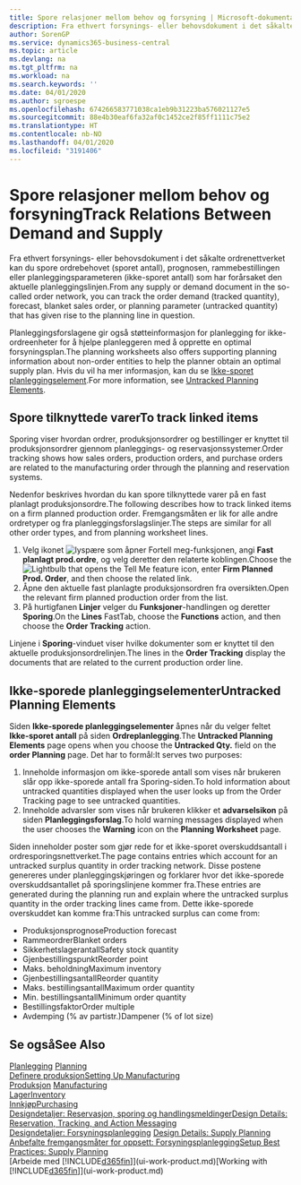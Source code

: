 ```yaml
---
title: Spore relasjoner mellom behov og forsyning | Microsoft-dokumentasjon
description: Fra ethvert forsynings- eller behovsdokument i det såkalte ordrenettverket kan du spore ordrebehovet (sporet antall), prognosen, rammebestillingen eller planleggingsparameteren (ikke-sporet antall) som har forårsaket den aktuelle planleggingslinjen.
author: SorenGP
ms.service: dynamics365-business-central
ms.topic: article
ms.devlang: na
ms.tgt_pltfrm: na
ms.workload: na
ms.search.keywords: ''
ms.date: 04/01/2020
ms.author: sgroespe
ms.openlocfilehash: 674266583771038ca1eb9b31223ba576021127e5
ms.sourcegitcommit: 88e4b30eaf6fa32af0c1452ce2f85ff1111c75e2
ms.translationtype: HT
ms.contentlocale: nb-NO
ms.lasthandoff: 04/01/2020
ms.locfileid: "3191406"
---
```

# <a name="track-relations-between-demand-and-supply"></a><span data-ttu-id="4b799-103">Spore relasjoner mellom behov og forsyning</span><span class="sxs-lookup"><span data-stu-id="4b799-103">Track Relations Between Demand and Supply</span></span>
<span data-ttu-id="4b799-104">Fra ethvert forsynings- eller behovsdokument i det såkalte ordrenettverket kan du spore ordrebehovet (sporet antall), prognosen, rammebestillingen eller planleggingsparameteren (ikke-sporet antall) som har forårsaket den aktuelle planleggingslinjen.</span><span class="sxs-lookup"><span data-stu-id="4b799-104">From any supply or demand document in the so-called order network, you can track the order demand (tracked quantity), forecast, blanket sales order, or planning parameter (untracked quantity) that has given rise to the planning line in question.</span></span>

<span data-ttu-id="4b799-105">Planleggingsforslagene gir også støtteinformasjon for planlegging for ikke-ordreenheter for å hjelpe planleggeren med å opprette en optimal forsyningsplan.</span><span class="sxs-lookup"><span data-stu-id="4b799-105">The planning worksheets also offers supporting planning information about non-order entities to help the planner obtain an optimal supply plan.</span></span> <span data-ttu-id="4b799-106">Hvis du vil ha mer informasjon, kan du se [Ikke-sporet planleggingselement](production-how-track-demand-supply.md#untracked-planning-elements).</span><span class="sxs-lookup"><span data-stu-id="4b799-106">For more information, see [Untracked Planning Elements](production-how-track-demand-supply.md#untracked-planning-elements).</span></span>

## <a name="to-track-linked-items"></a><span data-ttu-id="4b799-107">Spore tilknyttede varer</span><span class="sxs-lookup"><span data-stu-id="4b799-107">To track linked items</span></span>
<span data-ttu-id="4b799-108">Sporing viser hvordan ordrer, produksjonsordrer og bestillinger er knyttet til produksjonsordrer gjennom planleggings- og reservasjonssystemer.</span><span class="sxs-lookup"><span data-stu-id="4b799-108">Order tracking shows how sales orders, production orders, and purchase orders are related to the manufacturing order through the planning and reservation systems.</span></span>

<span data-ttu-id="4b799-109">Nedenfor beskrives hvordan du kan spore tilknyttede varer på en fast planlagt produksjonsordre.</span><span class="sxs-lookup"><span data-stu-id="4b799-109">The following describes how to track linked items on a firm planned production order.</span></span> <span data-ttu-id="4b799-110">Fremgangsmåten er lik for alle andre ordretyper og fra planleggingsforslagslinjer.</span><span class="sxs-lookup"><span data-stu-id="4b799-110">The steps are similar for all other order types, and from planning worksheet lines.</span></span>

1. <span data-ttu-id="4b799-111">Velg ikonet ![lyspære som åpner Fortell meg-funksjonen](media/ui-search/search_small.png "Fortell hva du vil gjøre"), angi **Fast planlagt prod.ordre**, og velg deretter den relaterte koblingen.</span><span class="sxs-lookup"><span data-stu-id="4b799-111">Choose the ![Lightbulb that opens the Tell Me feature](media/ui-search/search_small.png "Tell me what you want to do") icon, enter **Firm Planned Prod. Order**, and then choose the related link.</span></span>
2. <span data-ttu-id="4b799-112">Åpne den aktuelle fast planlagte produksjonsordren fra oversikten.</span><span class="sxs-lookup"><span data-stu-id="4b799-112">Open the relevant firm planned production order from the list.</span></span>
3. <span data-ttu-id="4b799-113">På hurtigfanen **Linjer** velger du **Funksjoner**-handlingen og deretter **Sporing**.</span><span class="sxs-lookup"><span data-stu-id="4b799-113">On the **Lines** FastTab, choose the **Functions** action, and then choose the **Order Tracking** action.</span></span>

<span data-ttu-id="4b799-114">Linjene i **Sporing**-vinduet viser hvilke dokumenter som er knyttet til den aktuelle produksjonsordrelinjen.</span><span class="sxs-lookup"><span data-stu-id="4b799-114">The lines in the **Order Tracking** display the documents that are related to the current production order line.</span></span>

## <a name="untracked-planning-elements"></a><span data-ttu-id="4b799-115">Ikke-sporede planleggingselementer</span><span class="sxs-lookup"><span data-stu-id="4b799-115">Untracked Planning Elements</span></span>
<span data-ttu-id="4b799-116">Siden **Ikke-sporede planleggingselementer** åpnes når du velger feltet **Ikke-sporet antall** på siden **Ordreplanlegging**.</span><span class="sxs-lookup"><span data-stu-id="4b799-116">The **Untracked Planning Elements** page opens when you choose the **Untracked Qty.** field on the **order Planning** page.</span></span> <span data-ttu-id="4b799-117">Det har to formål:</span><span class="sxs-lookup"><span data-stu-id="4b799-117">It serves two purposes:</span></span>

1. <span data-ttu-id="4b799-118">Inneholde informasjon om ikke-sporede antall som vises når brukeren slår opp ikke-sporede antall fra Sporing-siden.</span><span class="sxs-lookup"><span data-stu-id="4b799-118">To hold information about untracked quantities displayed when the user looks up from the Order Tracking page to see untracked quantities.</span></span>
2. <span data-ttu-id="4b799-119">Inneholde advarsler som vises når brukeren klikker et **advarselsikon** på siden **Planleggingsforslag**.</span><span class="sxs-lookup"><span data-stu-id="4b799-119">To hold warning messages displayed when the user chooses the **Warning** icon on the **Planning Worksheet** page.</span></span>

<span data-ttu-id="4b799-120">Siden inneholder poster som gjør rede for et ikke-sporet overskuddsantall i ordresporingsnettverket.</span><span class="sxs-lookup"><span data-stu-id="4b799-120">The page contains entries which account for an untracked surplus quantity in order tracking network.</span></span> <span data-ttu-id="4b799-121">Disse postene genereres under planleggingskjøringen og forklarer hvor det ikke-sporede overskuddsantallet på sporingslinjene kommer fra.</span><span class="sxs-lookup"><span data-stu-id="4b799-121">These entries are generated during the planning run and explain where the untracked surplus quantity in the order tracking lines came from.</span></span> <span data-ttu-id="4b799-122">Dette ikke-sporede overskuddet kan komme fra:</span><span class="sxs-lookup"><span data-stu-id="4b799-122">This untracked surplus can come from:</span></span>

- <span data-ttu-id="4b799-123">Produksjonsprognose</span><span class="sxs-lookup"><span data-stu-id="4b799-123">Production forecast</span></span>
- <span data-ttu-id="4b799-124">Rammeordrer</span><span class="sxs-lookup"><span data-stu-id="4b799-124">Blanket orders</span></span>
- <span data-ttu-id="4b799-125">Sikkerhetslagerantall</span><span class="sxs-lookup"><span data-stu-id="4b799-125">Safety stock quantity</span></span>
- <span data-ttu-id="4b799-126">Gjenbestillingspunkt</span><span class="sxs-lookup"><span data-stu-id="4b799-126">Reorder point</span></span>
- <span data-ttu-id="4b799-127">Maks. beholdning</span><span class="sxs-lookup"><span data-stu-id="4b799-127">Maximum inventory</span></span>
- <span data-ttu-id="4b799-128">Gjenbestillingsantall</span><span class="sxs-lookup"><span data-stu-id="4b799-128">Reorder quantity</span></span>
- <span data-ttu-id="4b799-129">Maks. bestillingsantall</span><span class="sxs-lookup"><span data-stu-id="4b799-129">Maximum order quantity</span></span>
- <span data-ttu-id="4b799-130">Min. bestillingsantall</span><span class="sxs-lookup"><span data-stu-id="4b799-130">Minimum order quantity</span></span>
- <span data-ttu-id="4b799-131">Bestillingsfaktor</span><span class="sxs-lookup"><span data-stu-id="4b799-131">Order multiple</span></span>
- <span data-ttu-id="4b799-132">Avdemping (% av partistr.)</span><span class="sxs-lookup"><span data-stu-id="4b799-132">Dampener (% of lot size)</span></span>

## <a name="see-also"></a><span data-ttu-id="4b799-133">Se også</span><span class="sxs-lookup"><span data-stu-id="4b799-133">See Also</span></span>  
<span data-ttu-id="4b799-134">[Planlegging](production-planning.md) </span><span class="sxs-lookup"><span data-stu-id="4b799-134">[Planning](production-planning.md) </span></span>  
[<span data-ttu-id="4b799-135">Definere produksjon</span><span class="sxs-lookup"><span data-stu-id="4b799-135">Setting Up Manufacturing</span></span>](production-configure-production-processes.md)  
<span data-ttu-id="4b799-136">[Produksjon](production-manage-manufacturing.md)  </span><span class="sxs-lookup"><span data-stu-id="4b799-136">[Manufacturing](production-manage-manufacturing.md)  </span></span>  
[<span data-ttu-id="4b799-137">Lager</span><span class="sxs-lookup"><span data-stu-id="4b799-137">Inventory</span></span>](inventory-manage-inventory.md)  
[<span data-ttu-id="4b799-138">Innkjøp</span><span class="sxs-lookup"><span data-stu-id="4b799-138">Purchasing</span></span>](purchasing-manage-purchasing.md)  
[<span data-ttu-id="4b799-139">Designdetaljer: Reservasjon, sporing og handlingsmeldinger</span><span class="sxs-lookup"><span data-stu-id="4b799-139">Design Details: Reservation, Tracking, and Action Messaging</span></span>](design-details-reservation-order-tracking-and-action-messaging.md)  
<span data-ttu-id="4b799-140">[Designdetaljer: Forsyningsplanlegging](design-details-supply-planning.md) </span><span class="sxs-lookup"><span data-stu-id="4b799-140">[Design Details: Supply Planning](design-details-supply-planning.md) </span></span>  
[<span data-ttu-id="4b799-141">Anbefalte fremgangsmåter for oppsett: Forsyningsplanlegging</span><span class="sxs-lookup"><span data-stu-id="4b799-141">Setup Best Practices: Supply Planning</span></span>](setup-best-practices-supply-planning.md)  
<span data-ttu-id="4b799-142">[Arbeide med [!INCLUDE[d365fin](includes/d365fin_md.md)]](ui-work-product.md)</span><span class="sxs-lookup"><span data-stu-id="4b799-142">[Working with [!INCLUDE[d365fin](includes/d365fin_md.md)]](ui-work-product.md)</span></span>
